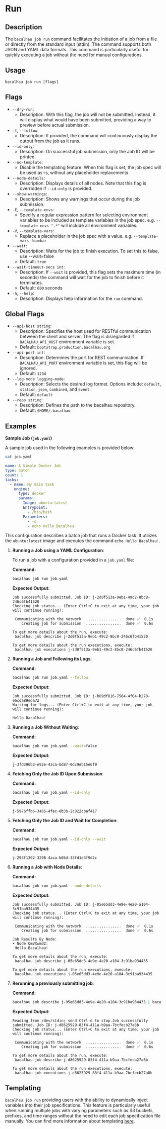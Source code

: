 # Run

## Description

The `bacalhau job run` command facilitates the initiation of a job from a file or directly from the standard input (stdin). The command supports both JSON and YAML data formats. This command is particularly useful for quickly executing a job without the need for manual configurations.

## Usage

```
bacalhau job run [flags]
```

## Flags

* `--dry-run`:
  * Description: With this flag, the job will not be submitted. Instead, it will display what would have been submitted, providing a way to preview before actual submission.
* `-f`, `--follow`:
  * Description: If provided, the command will continuously display the output from the job as it runs.
* `--id-only`:
  * Description: On successful job submission, only the Job ID will be printed.
* `--no-template`:
  * Disable the templating feature. When this flag is set, the job spec will be used as-is, without any placeholder replacements
* `--node-details`:
  * Description: Displays details of all nodes. Note that this flag is overridden if `--id-only` is provided.
* `--show-warnings`:
  * Description: Shows any warnings that occur during the job submission.
* `-E`, `--template-envs`:
  * Specify a regular expression pattern for selecting environment variables to be included as template variables in the job spec. e.g. `--template-envs ".*"` will include all environment variables.
* `-V`, `--template-vars`:
  * Replace a placeholder in the job spec with a value. e.g. `--template-vars foo=bar`
* `--wait`:
  * Description: Waits for the job to finish execution. To set this to false, use --wait=false
  * Default: `true`
* `--wait-timeout-secs int`:
  * Description: If `--wait` is provided, this flag sets the maximum time (in seconds) the command will wait for the job to finish before it terminates.
  * Default: `600` seconds
* `-h`, `--help`:
  * Description: Displays help information for the `run` command.

## Global Flags

* `--api-host string`:
  * Description: Specifies the host used for RESTful communication between the client and server. The flag is disregarded if `BACALHAU_API_HOST` environment variable is set.
  * Default: `bootstrap.production.bacalhau.org`
* `--api-port int`:
  * Description: Determines the port for REST communication. If `BACALHAU_API_PORT` environment variable is set, this flag will be ignored.
  * Default: `1234`
* `--log-mode logging-mode`:
  * Description: Selects the desired log format. Options include: `default`, `station`, `json`, `combined`, and `event`.
  * Default: `default`
* `--repo string`:
  * Description: Defines the path to the bacalhau repository.
  * Default: `$HOME/.bacalhau`

## Examples

**Sample Job (`job.yaml`)**

A sample job used in the following examples is provided below:

```bash
cat job.yaml
```

```yaml
name: A Simple Docker Job
type: batch
count: 1
tasks:
  - name: My main task
    engine:
      type: docker
      params:
        Image: ubuntu:latest
        Entrypoint:
          - /bin/bash
        Parameters:
          - -c
          - echo Hello Bacalhau!
```

This configuration describes a batch job that runs a Docker task. It utilizes the `ubuntu:latest` image and executes the command `echo Hello Bacalhau!`.

1.  **Running a Job using a YAML Configuration**:

    To run a job with a configuration provided in a `job.yaml` file:

    **Command:**

    ```bash
    bacalhau job run job.yaml
    ```

    **Expected Output:**

    ```plaintext
    Job successfully submitted. Job ID: j-2d0f513a-9eb1-49c2-8bc8-246c6fb41520
    Checking job status... (Enter Ctrl+C to exit at any time, your job will continue running):

     Communicating with the network  ................  done ✅  0.1s
        Creating job for submission  ................  done ✅  0.6s

    To get more details about the run, execute:
     bacalhau job describe j-2d0f513a-9eb1-49c2-8bc8-246c6fb41520

    To get more details about the run executions, execute:
     bacalhau job executions j-2d0f513a-9eb1-49c2-8bc8-246c6fb41520
    ```
2.  **Running a Job and Following its Logs**:

    **Command:**

    ```bash
    bacalhau job run job.yaml --follow
    ```

    **Expected Output:**

    ```plaintext
    Job successfully submitted. Job ID: j-b89df816-7564-4f04-b270-e6cda89eda72
    Waiting for logs... (Enter Ctrl+C to exit at any time, your job will continue running):

    Hello Bacalhau!
    ```
3.  **Running a Job Without Waiting**:

    **Command:**

    ```bash
    bacalhau job run job.yaml --wait=false
    ```

    **Expected Output:**

    ```plaintext
    j-3fd396b3-e92e-42ca-bd87-0dc9eb15e6f9
    ```
4.  **Fetching Only the Job ID Upon Submission**:

    **Command:**

    ```bash
    bacalhau job run job.yaml --id-only
    ```

    **Expected Output:**

    ```plaintext
    j-5976ffb6-3465-4fec-8b3b-2c822cbaf417
    ```
5.  **Fetching Only the Job ID and Wait for Completion**:

    **Command:**

    ```bash
    bacalhau job run job.yaml --id-only --wait
    ```

    **Expected Output:**

    ```plaintext
    j-293f1302-3298-4aca-b06d-33fd1e3f9d2c
    ```
6.  **Running a Job with Node Details**:

    **Command:**

    ```bash
    bacalhau job run job.yaml --node-details
    ```

    **Expected Output:**

    ```plaintext
    Job successfully submitted. Job ID: j-05e65dd3-4e9e-4e20-a104-3c91ba934435
    Checking job status... (Enter Ctrl+C to exit at any time, your job will continue running):

     Communicating with the network  ................  done ✅  0.1s
        Creating job for submission  ................  done ✅  0.6s

    Job Results By Node:
    • Node QmVXwmdZ:
     Hello Bacalhau!

    To get more details about the run, execute:
     bacalhau job describe j-05e65dd3-4e9e-4e20-a104-3c91ba934435

    To get more details about the run executions, execute:
     bacalhau job executions j-05e65dd3-4e9e-4e20-a104-3c91ba934435
    ```
7.  **Rerunning a previously submitting job**:

    **Command:**

    ```bash
    bacalhau job describe j-05e65dd3-4e9e-4e20-a104-3c91ba934435 | bacalhau job run
    ```

    **Expected Output:**

    ```plaintext
    Reading from /dev/stdin; send Ctrl-d to stop.Job successfully submitted. Job ID: j-d8625929-83f4-411a-b9aa-7bcfecb27a8b
    Checking job status... (Enter Ctrl+C to exit at any time, your job will continue running):

     Communicating with the network  ................  done ✅  0.1s
        Creating job for submission  ................  done ✅  0.6s

    To get more details about the run, execute:
     bacalhau job describe j-d8625929-83f4-411a-b9aa-7bcfecb27a8b

    To get more details about the run executions, execute:
     bacalhau job executions j-d8625929-83f4-411a-b9aa-7bcfecb27a8b
    ```

## Templating

`bacalhau job run` providing users with the ability to dynamically inject variables into their job specifications. This feature is particularly useful when running multiple jobs with varying parameters such as S3 buckets, prefixes, and time ranges without the need to edit each job specification file manually. You can find more information about templating [here](../../specifications/job/job-templating.md).
